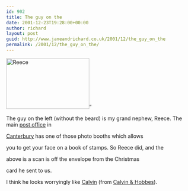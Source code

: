 ```yaml
---
id: 902
title: The guy on the
date: 2001-12-23T19:28:00+00:00
author: richard
layout: post
guid: http://www.janeandrichard.co.uk/2001/12/the_guy_on_the
permalink: /2001/12/the_guy_on_the/
---
```

<img src="http://v1.janeandrichard.co.uk/blog/img/reece-stamp.jpg" width="224" height="137" alt="Reece" />&#8221;

The guy on the left (without the beard) is my grand nephew, Reece. The main [post office](http://www.royalmail.com/stamps/smilers_for_you/christmas.asp?strHead=christmas_range&strSubHead=none&strSection=christmas_range&strPageFile=christmas_range/christmas_range.htm&strtemplate=christmas) in
  
[Canterbury](http://www.hillside.co.uk/tour/tour.html) has one of those photo booths which allows
  
you to get your face on a book of stamps. So Reece did, and the
  
above is a scan is off the envelope from the Christmas
  
card he sent to us. 

I think he looks worryingly like [Calvin](http://www.ucomics.com/calvinandhobbes/characters.htm) (from [Calvin & Hobbes](http://www.ucomics.com/calvinandhobbes/)).